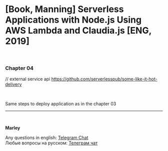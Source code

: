 # [Book, Manning] Serverless Applications with Node.js Using AWS Lambda and Claudia.js [ENG, 2019]

<br/>

### Chapter 04

// external service api
https://github.com/serverlesspub/some-like-it-hot-delivery

<br/>

Same steps to deploy application as in the chapter 03

---

<br/>

**Marley**

Any questions in english: <a href="https://jsdev.org/chat/">Telegram Chat</a>  
Любые вопросы на русском: <a href="https://jsdev.ru/chat/">Телеграм чат</a>
